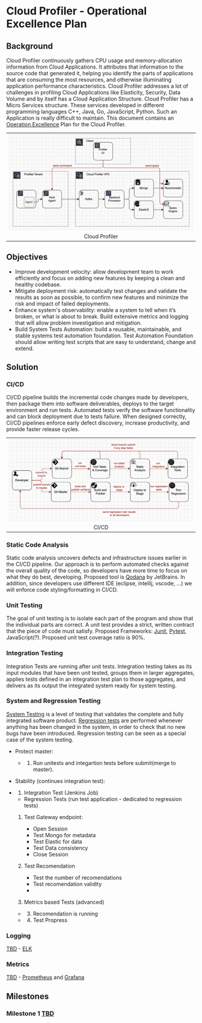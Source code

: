# Cloud Profiler - Operational Excellence Plan

## Background
Cloud Profiler continuously gathers CPU usage and memory-allocation information from Cloud Applications. It attributes that information to the source code that generated it, helping you identify the parts of applications that are consuming the most resources, and otherwise illuminating application performance characteristics. Cloud Profiler addresses a lot of challenges in profiling Cloud Applications like Elasticity, Security, Data Volume and by itself has a Cloud Application Structure. Cloud Profiler has a Micro Services structure. These services developed in different programming languages C++, Java, Go, JavaScript, Python. Such an Application is really difficult to maintain. This document contains an [Operation Excellence](https://wa.aws.amazon.com/wellarchitected/2020-07-02T19-33-23/wat.pillar.operationalExcellence.en.html) Plan for the Cloud Profiler.

<table width="256px">
  <tr>
    <td><img src="../images/cloud-profiler-arch.png"/></td>
  </tr>
  <tr><td align="center">Cloud Profiler</td></tr>
</table>  


## Objectives
- Improve development velocity: allow development team to work efficiently and focus on adding new features by keeping a clean and healthy codebase. 
- Mitigate deployment risk: automatically test changes and validate the results as soon as possible, to confirm new features and minimize the risk and impact of failed deployments.
- Enhance system's observability: enable a system to tell when it’s broken, or what is about to break. Build extensive metrics and logging that will allow problem investigation and mitigation.
- Build System Tests Automation: build a reusable, maintainable, and stable systems test automation foundation. Test Automation Foundation should allow writing test scripts that are easy to understand, change and extend.  


## Solution

### CI/CD
CI/CD pipeline builds the incremental code changes made by developers, then package them into software deliverables, deploys to the target environment and run tests. Automated tests verify the software functionality and can block deployment due to tests failure. When designed correctly, CI/CD pipelines enforce early defect discovery, increase productivity, and provide faster release cycles. 

<table width="256px">
  <tr>
    <td><img src="../images/ci_cd.png"/></td>
  </tr>
  <tr><td align="center">CI/CD</td></tr>
</table>  

### Static Code Analysis
Static code analysis uncovers defects and infrastructure issues earlier in the CI/CD pipeline. Our approach is to perform automated checks against the overall quality of the code, so developers have more time to focus on what they do best, developing. Proposed tool is [Qodana](https://www.jetbrains.com/qodana/jvm/) by JetBrains. In addition, since developers use different IDE (eclipse, intellij, vscode, ...) we will enforce code styling/formatting in CI/CD.  

### Unit Testing
The goal of unit testing is to isolate each part of the program and show that the individual parts are correct. A unit test provides a strict, written contract that the piece of code must satisfy. Proposed Frameworks: [Junit](https://junit.org/junit5/), [Pytest](https://docs.pytest.org/en/7.1.x/), JavaScript(?). Proposed unit test coverage ratio is 90%.

### Integration Testing
Integration Tests are running after unit tests. Integration testing takes as its input modules that have been unit tested, groups them in larger aggregates, applies tests defined in an integration test plan to those aggregates, and delivers as its output the integrated system ready for system testing.

### System and Regression Testing
[System Testing](https://en.wikipedia.org/wiki/System_testing) is a level of testing that validates the complete and fully integrated software product. [Regression tests](https://en.wikipedia.org/wiki/Regression_testing) are performed whenever anything has been changed in the system, in order to check that no new bugs have been introduced. Regression testing can be seen as a special case of the system testing.

- Protect master:
    - 1. Run unitests and integartion tests before submit(merge to master).

- Stability (continues integration test):
- 1. Integration Test (Jenkins Job)
    - Regression Tests (run test application - dedicated to regression tests)
    
    1. Test Gateway endpoint:
        - Open Session
        - Test Mongo for metadata
        - Test Elastic for data
        - Test Data consistency
        - Close Session
    
    2. Test Recomendation
        - Test the number of recomendations
        - Test recomendation validity   
        - 

    2. Metrics based Tests (advanced) 
 
    - 3. Recomendation is running
    - 4. Test Propress


### Logging
[TBD]() - [ELK](https://aws.amazon.com/opensearch-service/the-elk-stack/)

### Metrics
[TBD]() - [Prometheus](https://prometheus.io/) and [Grafana](https://grafana.com/) 


## Milestones

### Milestone 1 [TBD]()